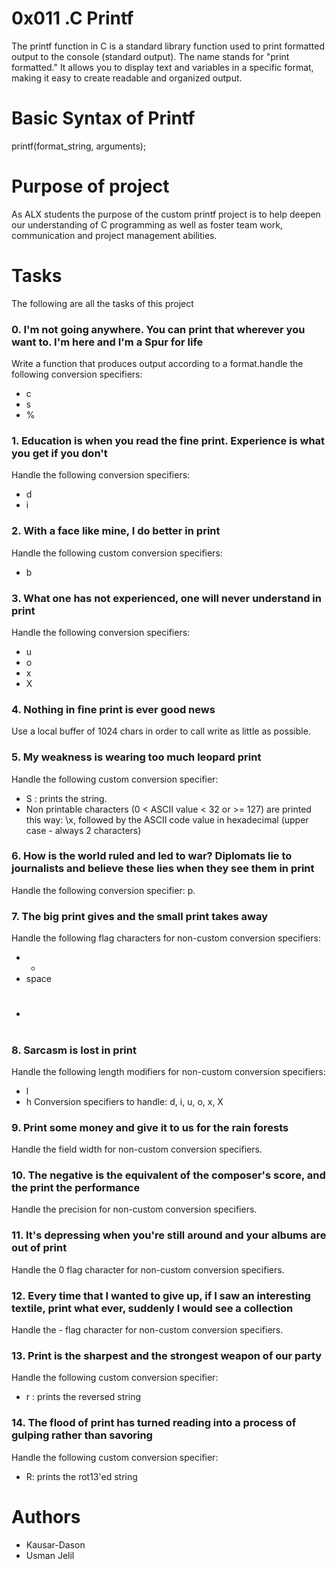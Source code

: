 # 0x011 .C Printf
The printf function in C is a standard library function used to print formatted output to the console (standard output). The name stands for "print formatted." It allows you to display text and variables in a specific format, making it easy to create readable and organized output.

# Basic Syntax of Printf
printf(format_string, arguments);

# Purpose of project
As ALX students the purpose of the custom printf project is to help deepen our understanding of C programming as well as foster team work, communication and project management abilities.

# Tasks
The following are all the tasks of this project

### 0. I'm not going anywhere. You can print that wherever you want to. I'm here and I'm a Spur for life
Write a function that produces output according to a format.handle the following conversion specifiers:
- c
- s
- %

### 1. Education is when you read the fine print. Experience is what you get if you don't
Handle the following conversion specifiers:
- d
- i

### 2. With a face like mine, I do better in print
Handle the following custom conversion specifiers:
- b

### 3. What one has not experienced, one will never understand in print
Handle the following conversion specifiers:
- u
- o
- x
- X

### 4. Nothing in fine print is ever good news
Use a local buffer of 1024 chars in order to call write as little as possible.

### 5. My weakness is wearing too much leopard print
Handle the following custom conversion specifier:
- S : prints the string.
- Non printable characters (0 < ASCII value < 32 or >= 127) are printed this way: \x, followed by the ASCII code value in hexadecimal (upper case - always 2 characters)

### 6. How is the world ruled and led to war? Diplomats lie to journalists and believe these lies when they see them in print
Handle the following conversion specifier: p.

### 7. The big print gives and the small print takes away
Handle the following flag characters for non-custom conversion specifiers:
- +
- space
- #

### 8. Sarcasm is lost in print
Handle the following length modifiers for non-custom conversion specifiers:
- l
- h
Conversion specifiers to handle: d, i, u, o, x, X

### 9. Print some money and give it to us for the rain forests
Handle the field width for non-custom conversion specifiers.

### 10. The negative is the equivalent of the composer's score, and the print the performance
Handle the precision for non-custom conversion specifiers.

### 11. It's depressing when you're still around and your albums are out of print
Handle the 0 flag character for non-custom conversion specifiers.

### 12. Every time that I wanted to give up, if I saw an interesting textile, print what ever, suddenly I would see a collection
Handle the - flag character for non-custom conversion specifiers.

### 13. Print is the sharpest and the strongest weapon of our party
Handle the following custom conversion specifier:
- r : prints the reversed string

### 14. The flood of print has turned reading into a process of gulping rather than savoring
Handle the following custom conversion specifier:
- R: prints the rot13'ed string

# Authors
- Kausar-Dason
- Usman Jelil
